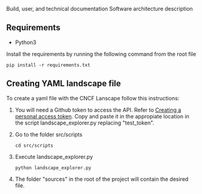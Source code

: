 Build, user, and technical documentation
Software architecture description

## Requirements

- Python3

Install the requirements by running the following command from the root file

```
pip install -r requirements.txt
```

## Creating YAML landscape file

To create a yaml file with the CNCF Lanscape follow this instructions:

1. You will need a Github token to access the API. Refer to [Creating a personal access token](https://docs.github.com/en/authentication/keeping-your-account-and-data-secure/managing-your-personal-access-tokens#creating-a-personal-access-token-classic). Copy and paste it in the appropiate location in the script landscape_explorer.py replacing "test_token".

1. Go to the folder src/scripts

   ```
   cd src/scripts
   ```

1. Execute landscape_explorer.py

   ```
   python landscape_explorer.py
   ```

1. The folder "sources" in the root of the project will contain the desired file.
